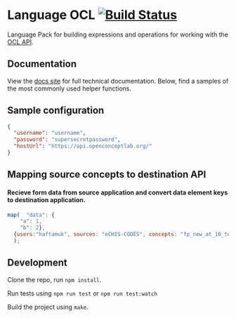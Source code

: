 # Language OCL [![Build Status](https://travis-ci.org/OpenFn/language-ocl.svg?branch=main)](https://travis-ci.org/OpenFn/language-ocl)

Language Pack for building expressions and operations for working with
the [OCL API](http://ocl.github.io/ocl-docs/master/en/developer/html/ocl_developer_manual.html).

## Documentation

View the [docs site](https://openfn.github.io/language-ocl/) for full
technical documentation. Below, find a samples of the most commonly used helper
functions.

## Sample configuration

```json
{
  "username": "username",
  "password": "supersecretpassword",
  "hostUrl": "https://api.openconceptlab.org/"
}
```

## Mapping source concepts to destination API


#### Recieve form data from source application and convert data element keys to destination application.

```js
map(  "data": {
    "a": 1,
    "b": 2},
  {users:"haftamuk", sources: "eCHIS-CODES", concepts: "fp_new_at_10_to_14" }
  );
```



## Development

Clone the repo, run `npm install`.

Run tests using `npm run test` or `npm run test:watch`

Build the project using `make`.
